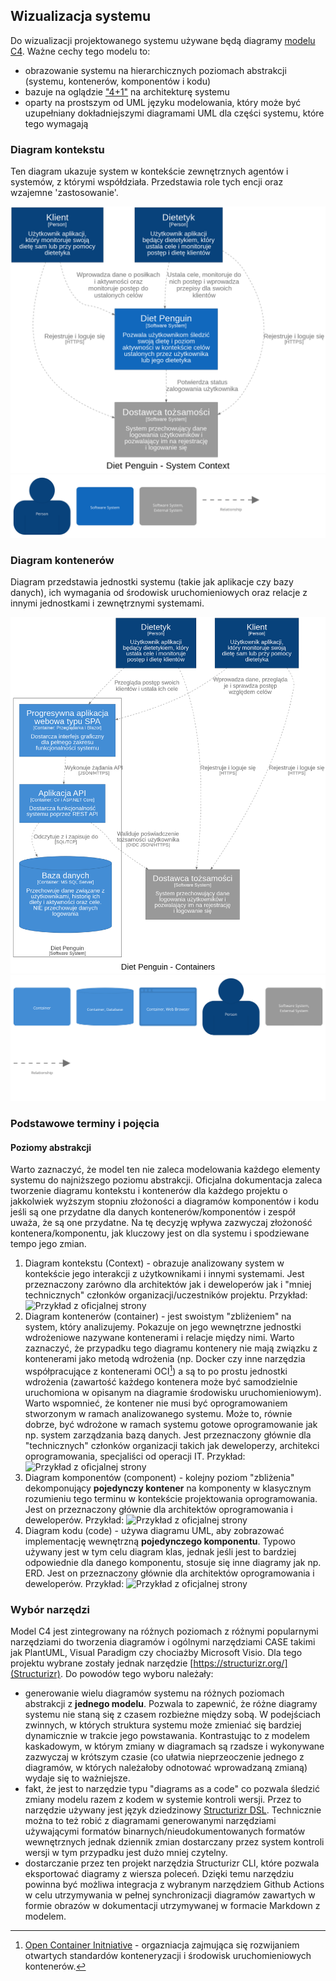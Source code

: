 ## Wizualizacja systemu

Do wizualizacji projektowanego systemu używane będą diagramy [modelu C4](https://c4model.com/). Ważne cechy tego modelu to:
- obrazowanie systemu na hierarchicznych poziomach abstrakcji (systemu, kontenerów, komponentów i kodu)
- bazuje na oglądzie ["4+1"](https://en.wikipedia.org/wiki/4%2B1_architectural_view_model) na architekturę systemu
- oparty na prostszym od UML języku modelowania, który może być uzupełniany dokładniejszymi diagramami UML dla części systemu, które tego wymagają

### Diagram kontekstu

Ten diagram ukazuje system w kontekście zewnętrznych agentów i systemów, z którymi współdziała. Przedstawia role tych encji oraz wzajemne 'zastosowanie'.

![Diagram kontekstu wygenerowany na podstawie modelu structurizr](/docs/images/diagrams/structurizr-1-Diagram-kontekstu.png)
![Klucz diagramu kontekstu wygenerowany na podstawie modelu structurizr](/docs/images/diagrams/structurizr-1-Diagram-kontekstu-key.png)

### Diagram kontenerów

Diagram przedstawia jednostki systemu (takie jak aplikacje czy bazy danych), ich wymagania od środowisk uruchomieniowych oraz relacje z innymi jednostkami i zewnętrznymi systemami.

![Diagram kontekstu wygenerowany na podstawie modelu structurizr](/docs/images/diagrams/structurizr-1-Diagram-kontenerow.png)
![Klucz diagramu kontekstu wygenerowany na podstawie modelu structurizr](/docs/images/diagrams/structurizr-1-Diagram-kontenerow-key.png)


### Podstawowe terminy i pojęcia

#### Poziomy abstrakcji

Warto zaznaczyć, że model ten nie zaleca modelowania każdego elementy systemu do najniższego poziomu abstrakcji. Oficjalna dokumentacja zaleca tworzenie diagramu kontekstu i kontenerów dla każdego projektu o jakkolwiek wyższym stopniu złożoności a diagramów komponentów i kodu jeśli są one przydatne dla danych kontenerów/komponentów i zespół uważa, że są one przydatne. Na tę decyzję wpływa zazwyczaj złożoność kontenera/komponentu, jak kluczowy jest on dla systemu i spodziewane tempo jego zmian.

1. Diagram kontekstu (Context) - obrazuje analizowany system w kontekście jego interakcji z użytkownikami i innymi systemami. Jest przeznaczony zarówno dla architektów jak i deweloperów jak i "mniej technicznych" członków organizacji/uczestników projektu. Przykład:
![Przykład z oficjalnej strony](https://static.structurizr.com/workspace/76749/diagrams/SystemContext.png)
2. Diagram kontenerów (container) - jest swoistym "zbliżeniem" na system, który analizujemy. Pokazuje on jego wewnętrzne jednostki wdrożeniowe nazywane kontenerami i relacje między nimi. Warto zaznaczyć, że przypadku tego diagramu kontenery nie mają związku z kontenerami jako metodą wdrożenia (np. Docker czy inne narzędzia współpracujące z kontenerami OCI[^1]) a są to po prostu jednostki wdrożenia (zawartość każdego kontenera może być samodzielnie uruchomiona w opisanym na diagramie środowisku uruchomieniowym). Warto wspomnieć, że kontener nie musi być oprogramowaniem stworzonym w ramach analizowanego systemu. Może to, równie dobrze, być wdrożone w ramach systemu gotowe oprogramowanie jak np. system zarządzania bazą danych. Jest przeznaczony głównie dla "technicznych" członków organizacji takich jak deweloperzy, architekci oprogramowania, specjaliści od operacji IT. Przykład:
![Przykład z oficjalnej strony](https://static.structurizr.com/workspace/76749/diagrams/Containers.png)
3. Diagram komponentów (component) - kolejny poziom "zbliżenia" dekomponujący **pojedynczy kontener** na komponenty w klasycznym rozumieniu tego terminu w kontekście projektowania oprogramowania. Jest on przeznaczony głównie dla architektów oprogramowania i deweloperów. Przykład:
![Przykład z oficjalnej strony](https://static.structurizr.com/workspace/36141/diagrams/Components.png)
4. Diagram kodu (code) - używa diagramu UML, aby zobrazować implementację wewnętrzną **pojedynczego komponentu**. Typowo używany jest w tym celu diagram klas, jednak jeśli jest to bardziej odpowiednie dla danego komponentu, stosuje się inne diagramy jak np. ERD. Jest on przeznaczony głównie dla architektów oprogramowania i deweloperów. Przykład:
![Przykład z oficjalnej strony](https://c4model.com/img/class-diagram.png)

[^1]: [Open Container Initniative](https://opencontainers.org/) - orgazniacja zajmująca się rozwijaniem otwartych standardów konteneryzacji i środowisk uruchomieniowych kontenerów.

### Wybór narzędzi

Model C4 jest zintegrowany na różnych poziomach z różnymi popularnymi narzędziami do tworzenia diagramów i ogólnymi narzędziami CASE takimi jak PlantUML, Visual Paradigm czy chociażby Microsoft Visio. Dla tego projektu wybrane zostały jednak narzędzie [https://structurizr.org/](Structurizr). Do powodów tego wyboru należały:
- generowanie wielu diagramów systemu na różnych poziomach abstrakcji z **jednego modelu**. Pozwala to zapewnić, że różne diagramy systemu nie staną się z czasem rozbieżne między sobą. W podejściach zwinnych, w których struktura systemu może zmieniać się bardziej dynamicznie w trakcie jego powstawania. Kontrastując to z modelem kaskadowym, w którym zmiany w diagramach są rzadsze i wykonywane zazwyczaj w krótszym czasie (co ułatwia nieprzeoczenie jednego z diagramów, w których należałoby odnotować wprowadzaną zmianą) wydaje się to ważniejsze.
- fakt, że jest to narzędzie typu "diagrams as a code" co pozwala śledzić zmiany modelu razem z kodem w systemie kontroli wersji. Przez to narzędzie używany jest język dziedzinowy [Structurizr DSL](https://docs.structurizr.com/dsl). Technicznie można to też robić z diagramami generowanymi narzędziami używającymi formatów binarnych/nieudokumentowanych formatów wewnętrznych jednak dziennik zmian dostarczany przez system kontroli wersji w tym przypadku jest dużo mniej czytelny.
- dostarczanie przez ten projekt narzędzia Structurizr CLI, które pozwala eksportować diagramy z wiersza poleceń. Dzięki temu narzędziu powinna być możliwa integracja z wybranym narzędziem Github Actions w celu utrzymywania w pełnej synchronizacji diagramów zawartych w formie obrazów w dokumentacji utrzymywanej w formacie Markdown z modelem.